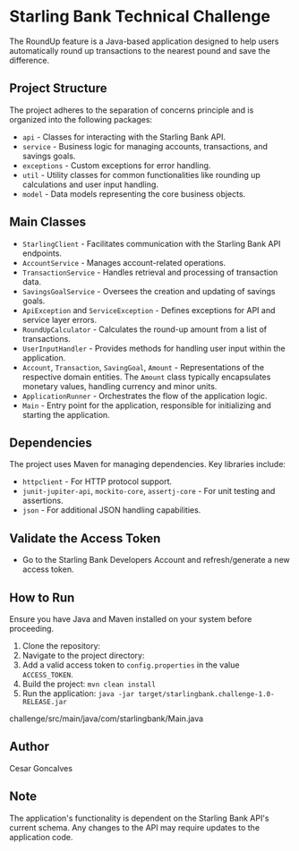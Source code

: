 # Starling Bank Technical Challenge

The RoundUp feature is a Java-based application designed to help users automatically round up transactions to the nearest pound and save the difference.

## Project Structure

The project adheres to the separation of concerns principle and is organized into the following packages:

- `api` - Classes for interacting with the Starling Bank API.
- `service` - Business logic for managing accounts, transactions, and savings goals.
- `exceptions` - Custom exceptions for error handling.
- `util` - Utility classes for common functionalities like rounding up calculations and user input handling.
- `model` - Data models representing the core business objects.

## Main Classes

- `StarlingClient` - Facilitates communication with the Starling Bank API endpoints.
- `AccountService` - Manages account-related operations.
- `TransactionService` - Handles retrieval and processing of transaction data.
- `SavingsGoalService` - Oversees the creation and updating of savings goals.
- `ApiException` and `ServiceException` - Defines exceptions for API and service layer errors.
- `RoundUpCalculator` - Calculates the round-up amount from a list of transactions.
- `UserInputHandler` - Provides methods for handling user input within the application.
- `Account`, `Transaction`, `SavingGoal`, `Amount` - Representations of the respective domain entities. The `Amount` class typically encapsulates monetary values, handling currency and minor units.
- `ApplicationRunner` - Orchestrates the flow of the application logic.
- `Main` - Entry point for the application, responsible for initializing and starting the application.

## Dependencies

The project uses Maven for managing dependencies. Key libraries include:

- `httpclient` - For HTTP protocol support.
- `junit-jupiter-api`, `mockito-core`, `assertj-core` - For unit testing and assertions.
- `json` - For additional JSON handling capabilities.

## Validate the Access Token
- Go to the Starling Bank Developers Account and refresh/generate a new access token.

## How to Run

Ensure you have Java and Maven installed on your system before proceeding.

1. Clone the repository:
2. Navigate to the project directory:
3. Add a valid access token to `config.properties` in the value `ACCESS_TOKEN`.
4. Build the project: `mvn clean install`
5. Run the application: `java -jar target/starlingbank.challenge-1.0-RELEASE.jar`

challenge/src/main/java/com/starlingbank/Main.java

## Author

Cesar Goncalves

## Note

The application's functionality is dependent on the Starling Bank API's current schema. Any changes to the API may require updates to the application code.